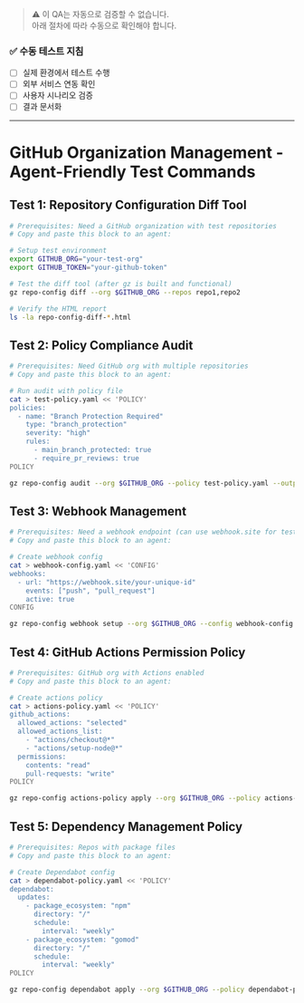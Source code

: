 > ⚠️ 이 QA는 자동으로 검증할 수 없습니다.  
> 아래 절차에 따라 수동으로 확인해야 합니다.

### ✅ 수동 테스트 지침

- [ ] 실제 환경에서 테스트 수행
- [ ] 외부 서비스 연동 확인
- [ ] 사용자 시나리오 검증
- [ ] 결과 문서화

---

# GitHub Organization Management - Agent-Friendly Test Commands

## Test 1: Repository Configuration Diff Tool

```bash
# Prerequisites: Need a GitHub organization with test repositories
# Copy and paste this block to an agent:

# Setup test environment
export GITHUB_ORG="your-test-org"
export GITHUB_TOKEN="your-github-token"

# Test the diff tool (after gz is built and functional)
gz repo-config diff --org $GITHUB_ORG --repos repo1,repo2

# Verify the HTML report
ls -la repo-config-diff-*.html
```

## Test 2: Policy Compliance Audit

```bash
# Prerequisites: Need GitHub org with multiple repositories
# Copy and paste this block to an agent:

# Run audit with policy file
cat > test-policy.yaml << 'POLICY'
policies:
  - name: "Branch Protection Required"
    type: "branch_protection"
    severity: "high"
    rules:
      - main_branch_protected: true
      - require_pr_reviews: true
POLICY

gz repo-config audit --org $GITHUB_ORG --policy test-policy.yaml --output audit-report.html
```

## Test 3: Webhook Management

```bash
# Prerequisites: Need a webhook endpoint (can use webhook.site for testing)
# Copy and paste this block to an agent:

# Create webhook config
cat > webhook-config.yaml << 'CONFIG'
webhooks:
  - url: "https://webhook.site/your-unique-id"
    events: ["push", "pull_request"]
    active: true
CONFIG

gz repo-config webhook setup --org $GITHUB_ORG --config webhook-config.yaml
```

## Test 4: GitHub Actions Permission Policy

```bash
# Prerequisites: GitHub org with Actions enabled
# Copy and paste this block to an agent:

# Create actions policy
cat > actions-policy.yaml << 'POLICY'
github_actions:
  allowed_actions: "selected"
  allowed_actions_list:
    - "actions/checkout@*"
    - "actions/setup-node@*"
  permissions:
    contents: "read"
    pull-requests: "write"
POLICY

gz repo-config actions-policy apply --org $GITHUB_ORG --policy actions-policy.yaml
```

## Test 5: Dependency Management Policy

```bash
# Prerequisites: Repos with package files
# Copy and paste this block to an agent:

# Create Dependabot config
cat > dependabot-policy.yaml << 'POLICY'
dependabot:
  updates:
    - package_ecosystem: "npm"
      directory: "/"
      schedule:
        interval: "weekly"
    - package_ecosystem: "gomod"
      directory: "/"
      schedule:
        interval: "weekly"
POLICY

gz repo-config dependabot apply --org $GITHUB_ORG --policy dependabot-policy.yaml
```
